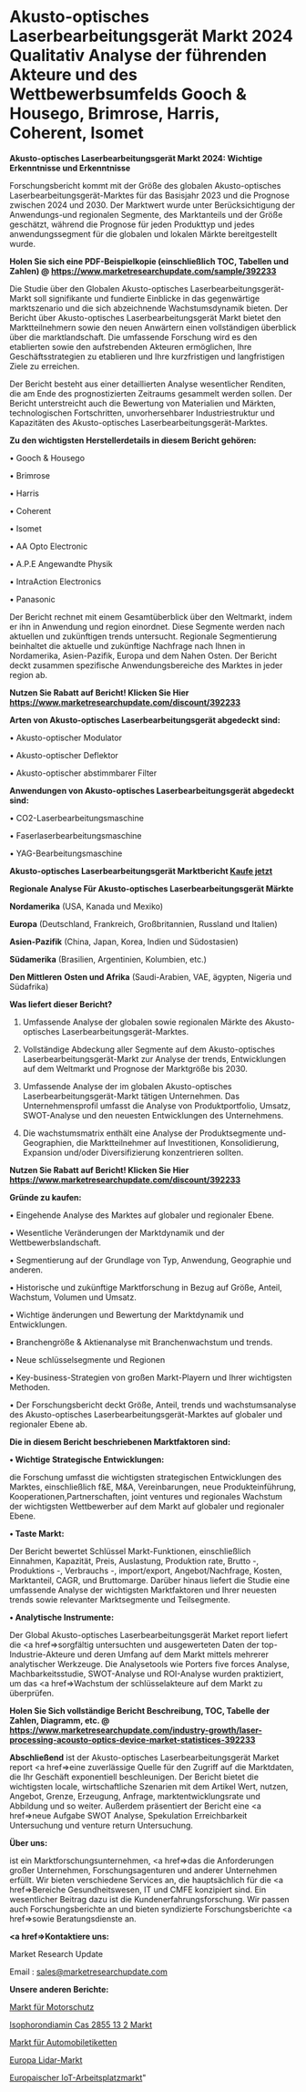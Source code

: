 # Akusto-optisches Laserbearbeitungsgerät Markt 2024 Qualitativ Analyse der führenden Akteure und des Wettbewerbsumfelds Gooch & Housego, Brimrose, Harris, Coherent, Isomet

<strong>Akusto-optisches Laserbearbeitungsgerät Markt 2024: Wichtige Erkenntnisse und Erkenntnisse</strong>

Forschungsbericht kommt mit der Größe des globalen Akusto-optisches Laserbearbeitungsgerät-Marktes für das Basisjahr 2023 und die Prognose zwischen 2024 und 2030. Der Marktwert wurde unter Berücksichtigung der Anwendungs-und regionalen Segmente, des Marktanteils und der Größe geschätzt, während die Prognose für jeden Produkttyp und jedes anwendungssegment für die globalen und lokalen Märkte bereitgestellt wurde.

<strong>Holen Sie sich eine PDF-Beispielkopie (einschließlich TOC, Tabellen und Zahlen) @
</strong><strong><a href=https://www.marketresearchupdate.com/sample/392233><strong>https://www.marketresearchupdate.com/sample/392233</u></font></a></strong></strong>

Die Studie über den Globalen Akusto-optisches Laserbearbeitungsgerät-Markt soll signifikante und fundierte Einblicke in das gegenwärtige marktszenario und die sich abzeichnende Wachstumsdynamik bieten. Der Bericht über Akusto-optisches Laserbearbeitungsgerät Markt bietet den Marktteilnehmern sowie den neuen Anwärtern einen vollständigen überblick über die marktlandschaft. Die umfassende Forschung wird es den etablierten sowie den aufstrebenden Akteuren ermöglichen, Ihre Geschäftsstrategien zu etablieren und Ihre kurzfristigen und langfristigen Ziele zu erreichen.

Der Bericht besteht aus einer detaillierten Analyse wesentlicher Renditen, die am Ende des prognostizierten Zeitraums gesammelt werden sollen. Der Bericht unterstreicht auch die Bewertung von Materialien und Märkten, technologischen Fortschritten, unvorhersehbarer Industriestruktur und Kapazitäten des Akusto-optisches Laserbearbeitungsgerät-Marktes.

<strong>Zu den wichtigsten Herstellerdetails in diesem Bericht gehören:</strong>

• Gooch & Housego

• Brimrose

• Harris

• Coherent

• Isomet

• AA Opto Electronic

• A.P.E Angewandte Physik

• IntraAction Electronics

• Panasonic

Der Bericht rechnet mit einem Gesamtüberblick über den Weltmarkt, indem er ihn in Anwendung und region einordnet. Diese Segmente werden nach aktuellen und zukünftigen trends untersucht. Regionale Segmentierung beinhaltet die aktuelle und zukünftige Nachfrage nach Ihnen in Nordamerika, Asien-Pazifik, Europa und dem Nahen Osten. Der Bericht deckt zusammen spezifische Anwendungsbereiche des Marktes in jeder region ab.

<strong>Nutzen Sie Rabatt auf Bericht! Klicken Sie Hier
</strong><strong><a href=https://www.marketresearchupdate.com/discount/392233>https://www.marketresearchupdate.com/discount/392233</b></u></font></strong></a>

<strong>Arten von Akusto-optisches Laserbearbeitungsgerät abgedeckt sind:</strong>

• Akusto-optischer Modulator

• Akusto-optischer Deflektor

• Akusto-optischer abstimmbarer Filter

<strong>Anwendungen von Akusto-optisches Laserbearbeitungsgerät abgedeckt sind:</strong>

• CO2-Laserbearbeitungsmaschine

• Faserlaserbearbeitungsmaschine

• YAG-Bearbeitungsmaschine

<strong>Akusto-optisches Laserbearbeitungsgerät Marktbericht <a href=https://www.marketresearchupdate.com/buynow/392233>Kaufe jetzt</a></strong>

<strong>Regionale Analyse Für Akusto-optisches Laserbearbeitungsgerät Märkte</strong>

<strong>Nordamerika</strong> (USA, Kanada und Mexiko)

<strong>Europa</strong> (Deutschland, Frankreich, Großbritannien, Russland und Italien)

<strong>Asien-Pazifik</strong> (China, Japan, Korea, Indien und Südostasien)

<strong>Südamerika</strong> (Brasilien, Argentinien, Kolumbien, etc.)

<strong>Den Mittleren</strong> <strong>Osten und Afrika</strong> (Saudi-Arabien, VAE, ägypten, Nigeria und Südafrika)

<strong>Was liefert dieser Bericht?</strong>

1. Umfassende Analyse der globalen sowie regionalen Märkte des Akusto-optisches Laserbearbeitungsgerät-Marktes.

2. Vollständige Abdeckung aller Segmente auf dem Akusto-optisches Laserbearbeitungsgerät-Markt zur Analyse der trends, Entwicklungen auf dem Weltmarkt und Prognose der Marktgröße bis 2030.

3. Umfassende Analyse der im globalen Akusto-optisches Laserbearbeitungsgerät-Markt tätigen Unternehmen. Das Unternehmensprofil umfasst die Analyse von Produktportfolio, Umsatz, SWOT-Analyse und den neuesten Entwicklungen des Unternehmens.

4. Die wachstumsmatrix enthält eine Analyse der Produktsegmente und-Geographien, die Marktteilnehmer auf Investitionen, Konsolidierung, Expansion und/oder Diversifizierung konzentrieren sollten.

<strong>Nutzen Sie Rabatt auf Bericht! Klicken Sie Hier
</strong><strong><a href=https://www.marketresearchupdate.com/discount/392233>https://www.marketresearchupdate.com/discount/392233</b></u></font></strong></a>

<strong>Gründe zu kaufen:</strong>

• Eingehende Analyse des Marktes auf globaler und regionaler Ebene.

• Wesentliche Veränderungen der Marktdynamik und der Wettbewerbslandschaft.

• Segmentierung auf der Grundlage von Typ, Anwendung, Geographie und anderen.

• Historische und zukünftige Marktforschung in Bezug auf Größe, Anteil, Wachstum, Volumen und Umsatz.

• Wichtige änderungen und Bewertung der Marktdynamik und Entwicklungen.

• Branchengröße &amp; Aktienanalyse mit Branchenwachstum und trends.

• Neue schlüsselsegmente und Regionen

• Key-business-Strategien von großen Markt-Playern und Ihrer wichtigsten Methoden.

• Der Forschungsbericht deckt Größe, Anteil, trends und wachstumsanalyse des Akusto-optisches Laserbearbeitungsgerät-Marktes auf globaler und regionaler Ebene ab.

<strong>Die in diesem Bericht beschriebenen Marktfaktoren sind:</strong>

<strong>• Wichtige Strategische Entwicklungen:</strong>

die Forschung umfasst die wichtigsten strategischen Entwicklungen des Marktes, einschließlich f&amp;E, M&amp;A, Vereinbarungen, neue Produkteinführung, Kooperationen,Partnerschaften, joint ventures und regionales Wachstum der wichtigsten Wettbewerber auf dem Markt auf globaler und regionaler Ebene.

<strong>• Taste Markt:</strong>

Der Bericht bewertet Schlüssel Markt-Funktionen, einschließlich Einnahmen, Kapazität, Preis, Auslastung, Produktion rate, Brutto -, Produktions -, Verbrauchs -, import/export, Angebot/Nachfrage, Kosten, Marktanteil, CAGR, und Bruttomarge. Darüber hinaus liefert die Studie eine umfassende Analyse der wichtigsten Marktfaktoren und Ihrer neuesten trends sowie relevanter Marktsegmente und Teilsegmente.

<strong>• Analytische Instrumente:</strong>

Der Global Akusto-optisches Laserbearbeitungsgerät Market report liefert die <a href=>sorgf</a>ältig untersuchten und ausgewerteten Daten der top-Industrie-Akteure und deren Umfang auf dem Markt mittels mehrerer analytischer Werkzeuge. Die Analysetools wie Porters five forces Analyse, Machbarkeitsstudie, SWOT-Analyse und ROI-Analyse wurden praktiziert, um das <a href=>Wachstum</a> der schlüsselakteure auf dem Markt zu überprüfen.

<strong>Holen Sie Sich vollständige Bericht Beschreibung, TOC, Tabelle der Zahlen, Diagramm, etc. @ </strong><strong><a href=https://www.marketresearchupdate.com/industry-growth/laser-processing-acousto-optics-device-market-statistices-392233>https://www.marketresearchupdate.com/industry-growth/laser-processing-acousto-optics-device-market-statistices-392233</a></font></strong>

<strong>Abschließend</strong> ist der Akusto-optisches Laserbearbeitungsgerät Market report <a href=>eine</a> zuverlässige Quelle für den Zugriff auf die Marktdaten, die Ihr Geschäft exponentiell beschleunigen. Der Bericht bietet die wichtigsten locale, wirtschaftliche Szenarien mit dem Artikel Wert, nutzen, Angebot, Grenze, Erzeugung, Anfrage, marktentwicklungsrate und Abbildung und so weiter. Außerdem präsentiert der Bericht eine <a href=>neue</a> Aufgabe SWOT Analyse, Spekulation Erreichbarkeit Untersuchung und venture return Untersuchung.

<strong>Über uns:</strong>

 ist ein Marktforschungsunternehmen, <a href=>das</a> die Anforderungen großer Unternehmen, Forschungsagenturen und anderer Unternehmen erfüllt. Wir bieten verschiedene Services an, die hauptsächlich für die <a href=>Bereiche</a> Gesundheitswesen, IT und CMFE konzipiert sind. Ein wesentlicher Beitrag dazu ist die Kundenerfahrungsforschung. Wir passen auch Forschungsberichte an und bieten syndizierte Forschungsberichte <a href=>sowie</a> Beratungsdienste an.

<strong><a href=>Kontaktiere uns:</a></strong>

Market Research Update

Email : sales@marketresearchupdate.com

<strong>Unsere anderen Berichte:</strong>

<a href=https://www.linkedin.com/pulse/motor-protection-market-growth-possibilities>Markt für Motorschutz</a>

<a href=https://www.linkedin.com/pulse/isophorondiamine-cas-2855-13-2-market-size-emerging>Isophorondiamin Cas 2855 13 2 Markt</a>

<a href=https://www.linkedin.com/pulse/automotive-label-market-research-report-reveals>Markt für Automobiletiketten</a>

<a href=https://www.linkedin.com/pulse/europe-lidar-market-2023-pointing-capture-largest-growth>Europa Lidar-Markt</a>

<a href=https://www.linkedin.com/pulse/europe-iot-workplace-market-2023-data-analysis-1zbef/>Europaischer IoT-Arbeitsplatzmarkt</a>"

